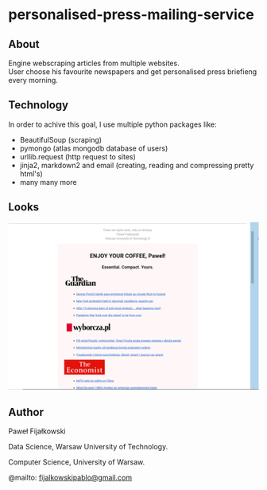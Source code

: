 # personalised-press-mailing-service
## About
Engine webscraping articles from multiple websites.  
User choose his favourite newspapers and get personalised press briefieng every morning.  
## Technology
In order to achive this goal, I use multiple python packages like:
* BeautifulSoup (scraping)
* pymongo (atlas mongodb database of users)
* urllib.request (http request to sites)
* jinja2, markdown2 and email (creating, reading and compressing pretty html's)
* many many more
## Looks
![looks](press-look.PNG)
## Author
Paweł Fijałkowski

Data Science, Warsaw University of Technology.

Computer Science, University of Warsaw.

@mailto: fijalkowskipablo@gmail.com
